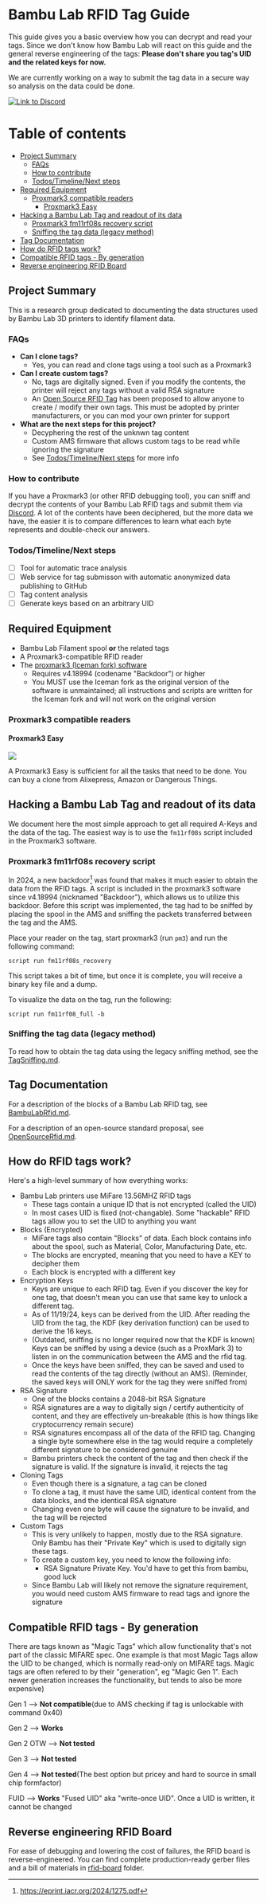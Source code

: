 # Bambu Lab RFID Tag Guide

This guide gives you a basic overview how you can decrypt and read your tags. Since we don't know how Bambu Lab will react on this guide and the general reverse engineering of the tags: **Please don't share you tag's UID and the related keys for now.**

We are currently working on a way to submit the tag data in a secure way so analysis on the data could be done.

[![Link to Discord](https://img.shields.io/badge/Discord-join_now-blue?style=flat-square&logo=discord&logoColor=white&label=Discord&color=blue)](https://discord.gg/zVfCVubwr7)

# Table of contents

<!--ts-->
   * [Project Summary](#project-summary)
      * [FAQs](#faqs)
      * [How to contribute](#how-to-contribute)
      * [Todos/Timeline/Next steps](#todostimelinenext-steps)
   * [Required Equipment](#required-equipment)
      * [Proxmark3 compatible readers](#proxmark3-compatible-readers)
         * [Proxmark3 Easy](#proxmark3-easy)
   * [Hacking a Bambu Lab Tag and readout of its data](#hacking-a-bambu-lab-tag-and-readout-of-its-data)
      * [Proxmark3 fm11rf08s recovery script](#proxmark3-fm11rf08s-recovery-script)
      * [Sniffing the tag data (legacy method)](#sniffing-the-tag-data-legacy-method)
   * [Tag Documentation](#tag-documentation)
   * [How do RFID tags work?](#how-do-rfid-tags-work)
   * [Compatible RFID tags - By generation](#compatible-rfid-tags---by-generation)
   * [Reverse engineering RFID Board](#reverse-engineering-rfid-board)
<!--te-->

## Project Summary

This is a research group dedicated to documenting the data structures used by Bambu Lab 3D printers to identify filament data.

### FAQs

- **Can I clone tags?**
  - Yes, you can read and clone tags using a tool such as a Proxmark3
- **Can I create custom tags?**
  - No, tags are digitally signed. Even if you modify the contents, the printer will reject any tags without a valid RSA signature
  - An [Open Source RFID Tag](OpenSourceRfid.md) has been proposed to allow anyone to create / modify their own tags. This must be adopted by printer manufacturers, or you can mod your own printer for support
- **What are the next steps for this project?**
  - Decyphering the rest of the unknwn tag content
  - Custom AMS firmware that allows custom tags to be read while ignoring the signature
  - See [Todos/Timeline/Next steps](#todostimelinenext-steps) for more info

### How to contribute

If you have a Proxmark3 (or other RFID debugging tool), you can sniff and decrypt the contents of your Bambu Lab RFID tags and submit them via [Discord](https://discord.gg/zVfCVubwr7).
A lot of the contents have been deciphered, but the more data we have, the easier it is to compare differences to learn what each byte represents and double-check our answers.

### Todos/Timeline/Next steps

- [ ] Tool for automatic trace analysis
- [ ] Web service for tag submisson with automatic anonymized data publishing to GitHub
- [ ] Tag content analysis
- [ ] Generate keys based on an arbitrary UID

## Required Equipment

- Bambu Lab Filament spool **or** the related tags
- A Proxmark3-compatible RFID reader
- The [proxmark3 (Iceman fork) software](https://github.com/RfidResearchGroup/proxmark3)
  - Requires v4.18994 (codename "Backdoor") or higher
  - You MUST use the Iceman fork as the original version of the software is unmaintained; all instructions and scripts are written for the Iceman fork and will not work on the original version

### Proxmark3 compatible readers

#### Proxmark3 Easy

![](images/Proxmark3_easy.png)

A Proxmark3 Easy is sufficient for all the tasks that need to be done. You can buy a clone from Alixepress, Amazon or Dangerous Things.

## Hacking a Bambu Lab Tag and readout of its data

We document here the most simple approach to get all required A-Keys and the data of the tag. The easiest way is to use the `fm11rf08s` script included in the Proxmark3 software.

### Proxmark3 fm11rf08s recovery script

In 2024, a new backdoor[^rfid-backdoor] was found that makes it much easier to obtain the data from the RFID tags. A script is included in the proxmark3 software since v4.18994 (nicknamed "Backdoor"), which allows us to utilize this backdoor. Before this script was implemented, the tag had to be sniffed by placing the spool in the AMS and sniffing the packets transferred between the tag and the AMS.

Place your reader on the tag, start proxmark3 (run `pm3`) and run the following command:

`script run fm11rf08s_recovery`

This script takes a bit of time, but once it is complete, you will receive a binary key file and a dump.

To visualize the data on the tag, run the following:

`script run fm11rf08_full -b`

### Sniffing the tag data (legacy method)

To read how to obtain the tag data using the legacy sniffing method, see the [TagSniffing.md](./TagSniffing.md).

## Tag Documentation

For a description of the blocks of a Bambu Lab RFID tag, see [BambuLabRfid.md](./BambuLabRfid.md).

For a description of an open-source standard proposal, see [OpenSourceRfid.md](./OpenSourceRfid.md).

## How do RFID tags work?

Here's a high-level summary of how everything works:

- Bambu Lab printers use MiFare 13.56MHZ RFID tags
  - These tags contain a unique ID that is not encrypted (called the UID)
  - In most cases UID is fixed (not-changable). Some "hackable" RFID tags allow you to set the UID to anything you want
- Blocks (Encrypted)
  - MiFare tags also contain "Blocks" of data. Each block contains info about the spool, such as Material, Color, Manufacturing Date, etc.
  - The blocks are encrypted, meaning that you need to have a KEY to decipher them
  - Each block is encrypted with a different key
- Encryption Keys
  - Keys are unique to each RFID tag. Even if you discover the key for one tag, that doesn't mean you can use that same key to unlock a different tag.
  - As of 11/19/24, keys can be derived from the UID. After reading the UID from the tag, the KDF (key derivation function) can be used to derive the 16 keys.
  - (Outdated, sniffing is no longer required now that the KDF is known) Keys can be sniffed by using a device (such as a ProxMark 3) to listen in on the communication between the AMS and the rfid tag.
  - Once the keys have been sniffed, they can be saved and used to read the contents of the tag directly (without an AMS). (Reminder, the saved keys will ONLY work for the tag they were sniffed from)
- RSA Signature
  - One of the blocks contains a 2048-bit RSA Signature
  - RSA signatures are a way to digitally sign / certify authenticity of content, and they are effectively un-breakable (this is how things like cryptocurrency remain secure)
  - RSA signatures encompass all of the data of the RFID tag. Changing a single byte somewhere else in the tag would require a completely different signature to be considered genuine
  - Bambu printers check the content of the tag and then check if the signature is valid. If the signature is invalid, it rejects the tag
- Cloning Tags
  - Even though there is a signature, a tag can be cloned
  - To clone a tag, it must have the same UID, identical content from the data blocks, and the identical RSA signature
  - Changing even one byte will cause the signature to be invalid, and the tag will be rejected
- Custom Tags
  - This is very unlikely to happen, mostly due to the RSA signature. Only Bambu has their "Private Key" which is used to digitally sign these tags.
  - To create a custom key, you need to know the following info:
    - RSA Signature Private Key. You'd have to get this from bambu, good luck
  - Since Bambu Lab will likely not remove the signature requirement, you would need custom AMS firmware to read tags and ignore the signature

## Compatible RFID tags - By generation

There are tags known as "Magic Tags" which allow functionality that's not part of the classic MIFARE spec.
One example is that most Magic Tags allow the UID to be changed, which is normally read-only on MIFARE tags.
Magic tags are often refered to by their "generation", eg "Magic Gen 1". Each newer generation increases the functionality, but tends to also be more expensive)

Gen 1 --> **Not compatible**(due to AMS checking if tag is unlockable with command 0x40)

Gen 2 --> **Works**

Gen 2 OTW --> **Not tested**

Gen 3 --> **Not tested**

Gen 4 --> **Not tested**(The best option but pricey and hard to source in small chip formfactor)

FUID --> **Works** "Fused UID" aka "write-once UID". Once a UID is written, it cannot be changed

## Reverse engineering RFID Board

For ease of debugging and lowering the cost of failures, the RFID board is reverse-engineered. You can find complete production-ready gerber files and a bill of materials in [rfid-board](./rfid-board) folder.

[^rfid-backdoor]: https://eprint.iacr.org/2024/1275.pdf
